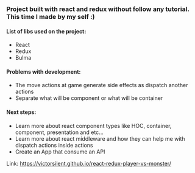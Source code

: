 ### Project built with react and redux without follow any tutorial. This time I made by my self :)
#### List of libs used on the project:
*  React
*  Redux
*  Bulma

#### Problems with development:
*  The move actions at game generate side effects as dispatch another actions
*  Separate what will be component or what will be container


#### Next steps:
 *  Learn more about react component types like HOC, container, component, presentation and etc...
 *  Learn more about react middleware and how they can help me with dispatch actions inside actions
 *  Create an App that consume an API

Link: https://victorsilent.github.io/react-redux-player-vs-monster/
